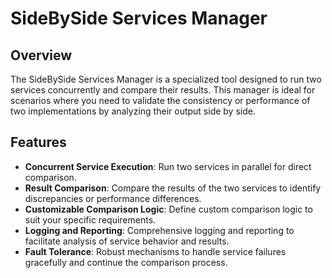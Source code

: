 # SideBySide Services Manager

## Overview

The SideBySide Services Manager is a specialized tool designed to run two services concurrently and compare their results. This manager is ideal for scenarios where you need to validate the consistency or performance of two implementations by analyzing their output side by side.

## Features

- **Concurrent Service Execution**: Run two services in parallel for direct comparison.
- **Result Comparison**: Compare the results of the two services to identify discrepancies or performance differences.
- **Customizable Comparison Logic**: Define custom comparison logic to suit your specific requirements.
- **Logging and Reporting**: Comprehensive logging and reporting to facilitate analysis of service behavior and results.
- **Fault Tolerance**: Robust mechanisms to handle service failures gracefully and continue the comparison process.
